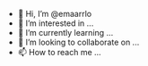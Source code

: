 - 👋 Hi, I’m @emaarrlo
- 👀 I’m interested in ...
- 🌱 I’m currently learning ...
- 💞️ I’m looking to collaborate on ...
- 📫 How to reach me ...

<!---
emaarrlo/emaarrlo is a ✨ special ✨ repository because its `README.md` (this file) appears on your GitHub profile.
You can click the Preview link to take a look at your changes.
--->
